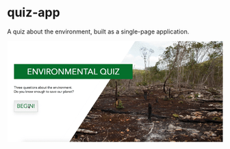 # quiz-app

A quiz about the environment, built as a single-page application.



![Quiz app gif](/images/quiz-app-gif.gif)
